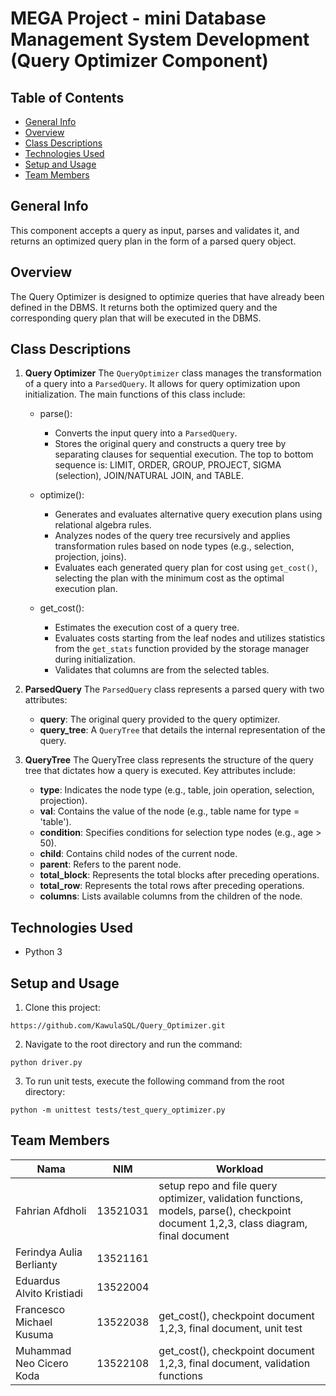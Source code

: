 # MEGA Project - mini Database Management System Development (Query Optimizer Component)

## Table of Contents
* [General Info](#general-information)
* [Overview](#overview)
* [Class Descriptions](#class-descriptions)
* [Technologies Used](#technologies-used)
* [Setup and Usage](#setup-and-usage)
* [Team Members](#team-members)

## **General Info**

This component accepts a query as input, parses and validates it, and returns an optimized query plan in the form of a parsed query object. 

## **Overview**

The Query Optimizer is designed to optimize queries that have already been defined in the DBMS. It returns both the optimized query and the corresponding query plan that will be executed in the DBMS.

## **Class Descriptions**

1. **Query Optimizer**
The `QueryOptimizer` class manages the transformation of a query into a `ParsedQuery`. It allows for query optimization upon initialization. The main functions of this class include:
    - parse():
        - Converts the input query into a `ParsedQuery`.
        - Stores the original query and constructs a query tree by separating clauses for sequential execution. The top to bottom sequence is: LIMIT, ORDER, GROUP, PROJECT, SIGMA (selection), JOIN/NATURAL JOIN, and TABLE.

    - optimize(): <br>
        - Generates and evaluates alternative query execution plans using relational algebra rules.
        - Analyzes nodes of the query tree recursively and applies transformation rules based on node types (e.g., selection, projection, joins).
        - Evaluates each generated query plan for cost using `get_cost()`, selecting the plan with the minimum cost as the optimal execution plan.

    - get_cost():
        - Estimates the execution cost of a query tree.
        - Evaluates costs starting from the leaf nodes and utilizes statistics from the `get_stats` function provided by the storage manager during initialization.
        - Validates that columns are from the selected tables.

2. **ParsedQuery**
The `ParsedQuery` class represents a parsed query with two attributes:
    - **query**: The original query provided to the query optimizer.
    - **query_tree**: A `QueryTree` that details the internal representation of the query.

3. **QueryTree**
The QueryTree class represents the structure of the query tree that dictates how a query is executed. Key attributes include:
    - **type**: Indicates the node type (e.g., table, join operation, selection, projection).
    - **val**: Contains the value of the node (e.g., table name for type = 'table').
    - **condition**: Specifies conditions for selection type nodes (e.g., age > 50).
    - **child**: Contains child nodes of the current node.
    - **parent**: Refers to the parent node.
    - **total_block**: Represents the total blocks after preceding operations.
    - **total_row**: Represents the total rows after preceding operations.
    - **columns**: Lists available columns from the children of the node.

## **Technologies Used**

- Python 3

## **Setup and Usage**

1. Clone this project:
```
https://github.com/KawulaSQL/Query_Optimizer.git
```

2. Navigate to the root directory and run the command:
```
python driver.py
```

3. To run unit tests, execute the following command from the root directory:
```
python -m unittest tests/test_query_optimizer.py
```


## **Team Members**

| Nama            | NIM      | Workload |
| --------------- | -------- | -------- |
| Fahrian Afdholi | 13521031 | setup repo and file query optimizer, validation functions, models, parse(), checkpoint document 1,2,3, class diagram, final document |
| Ferindya Aulia Berlianty  | 13521161 | |
| Eduardus Alvito Kristiadi   | 13522004 | |
| Francesco Michael Kusuma   | 13522038 | get_cost(), checkpoint document 1,2,3, final document, unit test |
| Muhammad Neo Cicero Koda   | 13522108 | get_cost(), checkpoint document 1,2,3, final document, validation functions |
